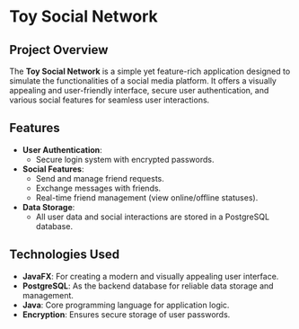 # Toy Social Network

## Project Overview
The **Toy Social Network** is a simple yet feature-rich application designed to simulate the functionalities of a social media platform. It offers a visually appealing and user-friendly interface, secure user authentication, and various social features for seamless user interactions.

## Features
- **User Authentication**:
  - Secure login system with encrypted passwords.
- **Social Features**:
  - Send and manage friend requests.
  - Exchange messages with friends.
  - Real-time friend management (view online/offline statuses).
- **Data Storage**:
  - All user data and social interactions are stored in a PostgreSQL database.

## Technologies Used
- **JavaFX**: For creating a modern and visually appealing user interface.
- **PostgreSQL**: As the backend database for reliable data storage and management.
- **Java**: Core programming language for application logic.
- **Encryption**: Ensures secure storage of user passwords.
